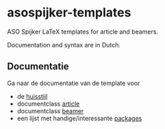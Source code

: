 # asospijker-templates

ASO Spijker LaTeX templates for article and beamers.

Documentation and syntax are in Dutch.


## Documentatie

Ga naar de documentatie van de template voor

*    de [huisstijl](docs/algemeen.md)
*    documentclass [article](docs/article.md)
*    documentclass [beamer](docs/beamer.md)
*    een lijst met handige/interessante [packages](docs/packages.md)

